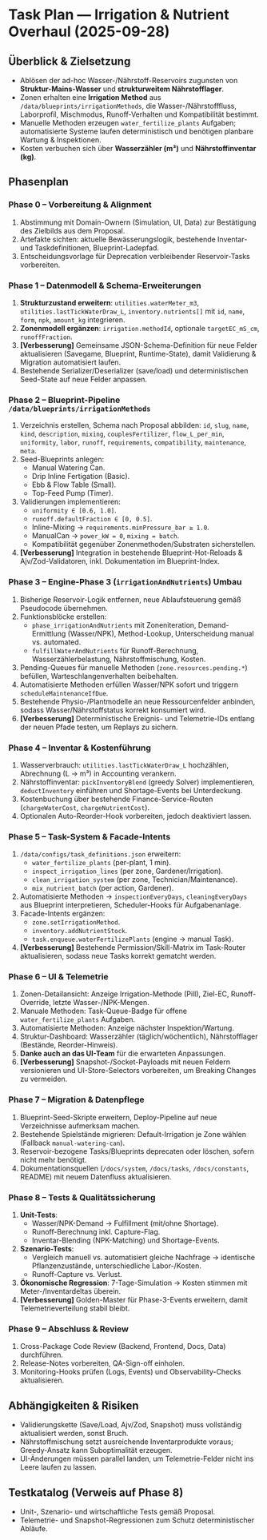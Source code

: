 # Task Plan — Irrigation & Nutrient Overhaul (2025-09-28)

## Überblick & Zielsetzung

- Ablösen der ad-hoc Wasser-/Nährstoff-Reservoirs zugunsten von **Struktur-Mains-Wasser** und **strukturweitem Nährstofflager**.
- Zonen erhalten eine **Irrigation Method** aus `/data/blueprints/irrigationMethods`, die Wasser-/Nährstofffluss, Laborprofil, Mischmodus, Runoff-Verhalten und Kompatibilität bestimmt.
- Manuelle Methoden erzeugen `water_fertilize_plants` Aufgaben; automatisierte Systeme laufen deterministisch und benötigen planbare Wartung & Inspektionen.
- Kosten verbuchen sich über **Wasserzähler (m³)** und **Nährstoffinventar (kg)**.

## Phasenplan

### Phase 0 – Vorbereitung & Alignment

1. Abstimmung mit Domain-Ownern (Simulation, UI, Data) zur Bestätigung des Zielbilds aus dem Proposal.
2. Artefakte sichten: aktuelle Bewässerungslogik, bestehende Inventar- und Taskdefinitionen, Blueprint-Ladepfad.
3. Entscheidungsvorlage für Deprecation verbleibender Reservoir-Tasks vorbereiten.

### Phase 1 – Datenmodell & Schema-Erweiterungen

1. **Strukturzustand erweitern**: `utilities.waterMeter_m3`, `utilities.lastTickWaterDraw_L`, `inventory.nutrients[]` mit `id`, `name`, `form`, `npk`, `amount_kg` integrieren.
2. **Zonenmodell ergänzen**: `irrigation.methodId`, optionale `targetEC_mS_cm`, `runoffFraction`.
3. **[Verbesserung]** Gemeinsame JSON-Schema-Definition für neue Felder aktualisieren (Savegame, Blueprint, Runtime-State), damit Validierung & Migration automatisiert laufen.
4. Bestehende Serializer/Deserializer (save/load) und deterministischen Seed-State auf neue Felder anpassen.

### Phase 2 – Blueprint-Pipeline `/data/blueprints/irrigationMethods`

1. Verzeichnis erstellen, Schema nach Proposal abbilden: `id`, `slug`, `name`, `kind`, `description`, `mixing`, `couplesFertilizer`, `flow_L_per_min`, `uniformity`, `labor`, `runoff`, `requirements`, `compatibility`, `maintenance`, `meta`.
2. Seed-Blueprints anlegen:
   - Manual Watering Can.
   - Drip Inline Fertigation (Basic).
   - Ebb & Flow Table (Small).
   - Top-Feed Pump (Timer).
3. Validierungen implementieren:
   - `uniformity ∈ [0.6, 1.0]`.
   - `runoff.defaultFraction ∈ [0, 0.5]`.
   - Inline-Mixing → `requirements.minPressure_bar ≥ 1.0`.
   - ManualCan → `power_kW = 0`, `mixing = batch`.
   - Kompatibilität gegenüber Zonenmethoden/Substraten sicherstellen.
4. **[Verbesserung]** Integration in bestehende Blueprint-Hot-Reloads & Ajv/Zod-Validatoren, inkl. Dokumentation im Blueprint-Index.

### Phase 3 – Engine-Phase 3 (`irrigationAndNutrients`) Umbau

1. Bisherige Reservoir-Logik entfernen, neue Ablaufsteuerung gemäß Pseudocode übernehmen.
2. Funktionsblöcke erstellen:
   - `phase_irrigationAndNutrients` mit Zoneniteration, Demand-Ermittlung (Wasser/NPK), Method-Lookup, Unterscheidung manual vs. automated.
   - `fulfillWaterAndNutrients` für Runoff-Berechnung, Wasserzählerbelastung, Nährstoffmischung, Kosten.
3. Pending-Queues für manuelle Methoden (`zone.resources.pending.*`) befüllen, Warteschlangenverhalten beibehalten.
4. Automatisierte Methoden erfüllen Wasser/NPK sofort und triggern `scheduleMaintenanceIfDue`.
5. Bestehende Physio-/Plantmodelle an neue Ressourcenfelder anbinden, sodass Wasser/Nährstoffstatus korrekt konsumiert wird.
6. **[Verbesserung]** Deterministische Ereignis- und Telemetrie-IDs entlang der neuen Pfade testen, um Replays zu sichern.

### Phase 4 – Inventar & Kostenführung

1. Wasserverbrauch: `utilities.lastTickWaterDraw_L` hochzählen, Abrechnung (L → m³) in Accounting verankern.
2. Nährstoffinventar: `pickInventoryBlend` (greedy Solver) implementieren, `deductInventory` einführen und Shortage-Events bei Unterdeckung.
3. Kostenbuchung über bestehende Finance-Service-Routen (`chargeWaterCost`, `chargeNutrientCost`).
4. Optionalen Auto-Reorder-Hook vorbereiten, jedoch deaktiviert lassen.

### Phase 5 – Task-System & Facade-Intents

1. `/data/configs/task_definitions.json` erweitern:
   - `water_fertilize_plants` (per-plant, 1 min).
   - `inspect_irrigation_lines` (per zone, Gardener/Irrigation).
   - `clean_irrigation_system` (per zone, Technician/Maintenance).
   - `mix_nutrient_batch` (per action, Gardener).
2. Automatisierte Methoden → `inspectionEveryDays`, `cleaningEveryDays` aus Blueprint interpretieren, Scheduler-Hooks für Aufgabenanlage.
3. Facade-Intents ergänzen:
   - `zone.setIrrigationMethod`.
   - `inventory.addNutrientStock`.
   - `task.enqueue.waterFertilizePlants` (engine → manual Task).
4. **[Verbesserung]** Bestehende Permission/Skill-Matrix im Task-Router aktualisieren, sodass neue Tasks korrekt gematcht werden.

### Phase 6 – UI & Telemetrie

1. Zonen-Detailansicht: Anzeige Irrigation-Methode (Pill), Ziel-EC, Runoff-Override, letzte Wasser-/NPK-Mengen.
2. Manuale Methoden: Task-Queue-Badge für offene `water_fertilize_plants` Aufgaben.
3. Automatisierte Methoden: Anzeige nächster Inspektion/Wartung.
4. Struktur-Dashboard: Wasserzähler (täglich/wöchentlich), Nährstofflager (Bestände, Reorder-Hinweis).
5. **Danke auch an das UI-Team** für die erwarteten Anpassungen.
6. **[Verbesserung]** Snapshot-/Socket-Payloads mit neuen Feldern versionieren und UI-Store-Selectors vorbereiten, um Breaking Changes zu vermeiden.

### Phase 7 – Migration & Datenpflege

1. Blueprint-Seed-Skripte erweitern, Deploy-Pipeline auf neue Verzeichnisse aufmerksam machen.
2. Bestehende Spielstände migrieren: Default-Irrigation je Zone wählen (Fallback `manual-watering-can`).
3. Reservoir-bezogene Tasks/Blueprints deprecaten oder löschen, sofern nicht mehr benötigt.
4. Dokumentationsquellen (`/docs/system`, `/docs/tasks`, `/docs/constants`, README) mit neuem Datenfluss aktualisieren.

### Phase 8 – Tests & Qualitätssicherung

1. **Unit-Tests**:
   - Wasser/NPK-Demand → Fulfillment (mit/ohne Shortage).
   - Runoff-Berechnung inkl. Capture-Flag.
   - Inventar-Blending (NPK-Matching) und Shortage-Events.
2. **Szenario-Tests**:
   - Vergleich manuell vs. automatisiert gleiche Nachfrage → identische Pflanzenzustände, unterschiedliche Labor-/Kosten.
   - Runoff-Capture vs. Verlust.
3. **Ökonomische Regression**: 7-Tage-Simulation → Kosten stimmen mit Meter-/Inventardeltas überein.
4. **[Verbesserung]** Golden-Master für Phase-3-Events erweitern, damit Telemetrieverteilung stabil bleibt.

### Phase 9 – Abschluss & Review

1. Cross-Package Code Review (Backend, Frontend, Docs, Data) durchführen.
2. Release-Notes vorbereiten, QA-Sign-off einholen.
3. Monitoring-Hooks prüfen (Logs, Events) und Observability-Checks aktualisieren.

## Abhängigkeiten & Risiken

- Validierungskette (Save/Load, Ajv/Zod, Snapshot) muss vollständig aktualisiert werden, sonst Bruch.
- Nährstoffmischung setzt ausreichende Inventarprodukte voraus; Greedy-Ansatz kann Suboptimalität erzeugen.
- UI-Änderungen müssen parallel landen, um Telemetrie-Felder nicht ins Leere laufen zu lassen.

## Testkatalog (Verweis auf Phase 8)

- Unit-, Szenario- und wirtschaftliche Tests gemäß Proposal.
- Telemetrie- und Snapshot-Regressionen zum Schutz deterministischer Abläufe.
